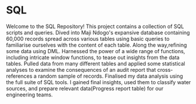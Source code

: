 # SQL
Welcome to the SQL Repository! This project contains a collection of SQL scripts and queries. 
Dived into Maji Ndogo's expansive database containing 60,000 records spread across various tables using basic queries to familiarise ourselves with the content of each table. Along the way,refining some data using DML.
Harnessed the power of a wide range of functions, including intricate window functions, to tease out insights from the data tables.
Pulled data from many different tables and applied some statistical analyses to examine the consequences of an audit report that cross-references a random sample of records.
Finalised my data analysis using the full suite of SQL tools. I gained final insights, used them to classify water sources, and prepare relevant data(Progress report table) for our engineering teams.
